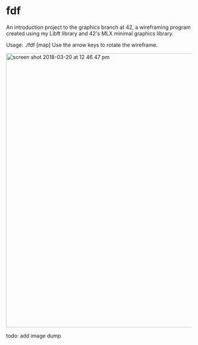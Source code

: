 # fdf
An introduction project to the graphics branch at 42, a wireframing program created using my Libft library and 42's MLX minimal graphics library.

Usage:
./fdf [map]
Use the arrow keys to rotate the wireframe.

<img width="744" alt="screen shot 2018-03-20 at 12 46 47 pm" src="https://user-images.githubusercontent.com/18608979/37679079-26334fea-2c3d-11e8-9dd2-9ca5ccf07229.png">

todo: add image dump
